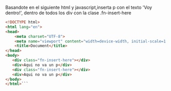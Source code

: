 Basandote en el siguiente html y javascript,inserta p con el texto 'Voy dentro!', dentro de todos los div con la clase .fn-insert-here

```html
<!DOCTYPE html>
<html lang="en">
<head>
    <meta charset="UTF-8">
    <meta name="viewport" content="width=device-width, initial-scale=1.0">
    <title>Document</title>
</head>
<body>
   <div class="fn-insert-here"></div>
   <div>Aqui no va un p</div>
   <div class="fn-insert-here"></div>
   <div>Aqui no va un p</div>
</body>
</html>```